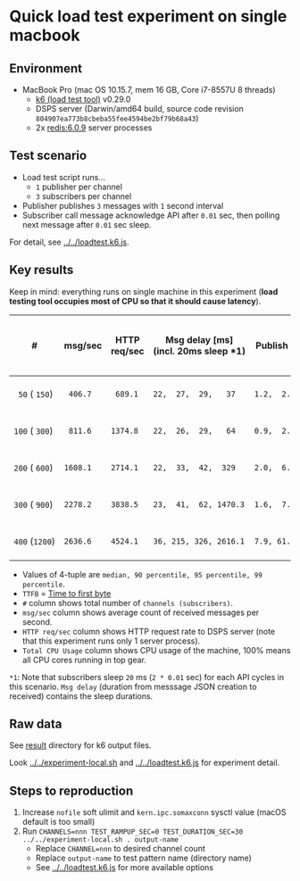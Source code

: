 # Quick load test experiment on single macbook

## Environment

- MacBook Pro (mac OS 10.15.7, mem 16 GB, Core i7-8557U 8 threads)
  - [k6 (load test tool)](https://k6.io/) v0.29.0
  - DSPS server (Darwin/amd64 build, source code revision `804907ea773b8cbeba55fee4594be2bf79b68a43`)
  - 2x [redis:6.0.9](https://hub.docker.com/_/redis) server processes

## Test scenario

- Load test script runs... 
  - `1` publisher per channel
  - `3` subscribers per channel
- Publisher publishes `3` messages with `1` second interval
- Subscriber call message acknowledge API after `0.01` sec, then polling next message after `0.01` sec sleep.

For detail, see [../../loadtest.k6.js](../../loadtest.k6.js).

## Key results

Keep in mind: everything runs on single machine in this experiment (**load testing tool occupies most of CPU so that it should cause latency**).

| #              | msg/sec  | HTTP req/sec | Msg delay [ms]<br>(incl. 20ms sleep *1) | Publish API TTFB [ms]    | Acknowledge API TTFB [ms] | Total CPU Usage<br>Sys + User |
| -------------- | -------- | ------------ | --------------------------------------- | ------------------------ | ------------------------- | ----------------------------- |
| ` 50` ( `150`) | ` 406.7` | ` 689.1`     | `22,  27,  29,   37`                    | `1.2,  2.9,  3.9,  10.7` | `0.8,  2.2,  3.0,   5.6`  | 10% + 15-18%                  |
| `100` ( `300`) | ` 811.6` | `1374.8`     | `22,  26,  29,   64`                    | `0.9,  2.8,  4.2,  30.3` | `0.7,  2.0,  2.9,   9.4`  | 10% + 20%                     |
| `200` ( `600`) | `1608.1` | `2714.1`     | `22,  33,  42,  329`                    | `2.0,  6.8, 10.3, 179.4` | `1.0,  4.1,  7.1,  16.6`  | 15% + 35-50%                  |
| `300` ( `900`) | `2278.2` | `3838.5`     | `23,  41,  62, 1470.3`                  | `1.6,  7.5, 12.3, 450.7` | `1.1,  5.3,  9.2,  22.9`  | 20% + 50-60%                  |
| `400` (`1200`) | `2636.6` | `4524.1`     | `36, 215, 326, 2616.1`                  | `7.9, 61.2, 90.3, 830.4` | `5.2, 49.5, 70.5, 115.9`  | 30% + 60-70%                  |

- Values of 4-tuple are `median, 90 percentile, 95 percentile, 99 percentile`.
- `TTFB` = [Time to first byte](https://en.wikipedia.org/wiki/Time_to_first_byte)
- `#` column shows total number of `channels (subscribers)`.
- `msg/sec` column shows average count of received messages per second.
- `HTTP req/sec` column shows HTTP request rate to DSPS server (note that this experiment runs only 1 server process).
- `Total CPU Usage` column shows CPU usage of the machine, 100% means all CPU cores running in top gear.

`*1`: Note that subscribers sleep `20` ms (`2 * 0.01` sec) for each API cycles in this scenario. `Msg delay` (duration from messsage JSON creation to received) contains the sleep durations.

## Raw data

See [result](./result) directory for k6 output files.

Look [../../experiment-local.sh](../../experiment-local.sh) and [../../loadtest.k6.js](../../loadtest.k6.js) for experiment detail.

## Steps to reproduction

1. Increase `nofile` soft ulimit and `kern.ipc.somaxconn` sysctl value (macOS default is too small)
2. Run `CHANNELS=nnn TEST_RAMPUP_SEC=0 TEST_DURATION_SEC=30 ../../experiment-local.sh . output-name` 
    - Replace `CHANNEL=nnn` to desired channel count
    - Replace `output-name` to test pattern name (directory name)
    - See [../../loadtest.k6.js](../../loadtest.k6.js) for more available options
